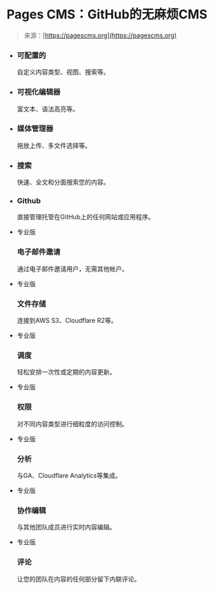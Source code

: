 <!--yml

类别：未分类

日期：2024-05-27 15:05:19

-->

# Pages CMS：GitHub的无麻烦CMS

> 来源：[https://pagescms.org](https://pagescms.org)

+   ### 可配置的

    自定义内容类型、视图、搜索等。

+   ### 可视化编辑器

    富文本、语法高亮等。

+   ### 媒体管理器

    拖放上传、多文件选择等。

+   ### 搜索

    快速、全文和分面搜索您的内容。

+   ### Github

    直接管理托管在GitHub上的任何网站或应用程序。

+   专业版

    ### 电子邮件邀请

    通过电子邮件邀请用户，无需其他帐户。

+   专业版

    ### 文件存储

    连接到AWS S3、Cloudflare R2等。

+   专业版

    ### 调度

    轻松安排一次性或定期的内容更新。

+   专业版

    ### 权限

    对不同内容类型进行细粒度的访问控制。

+   专业版

    ### 分析

    与GA、Cloudflare Analytics等集成。

+   专业版

    ### 协作编辑

    与其他团队成员进行实时内容编辑。

+   专业版

    ### 评论

    让您的团队在内容的任何部分留下内联评论。
